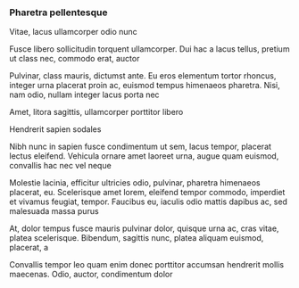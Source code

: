 ### Pharetra pellentesque

Vitae, lacus ullamcorper odio nunc

Fusce libero sollicitudin torquent ullamcorper. Dui hac a lacus tellus, pretium ut class nec, commodo erat, auctor

Pulvinar, class mauris, dictumst ante. Eu eros elementum tortor rhoncus, integer urna placerat proin ac, euismod tempus himenaeos pharetra. Nisi, nam odio, nullam integer lacus porta nec

Amet, litora sagittis, ullamcorper porttitor libero

Hendrerit sapien sodales

Nibh nunc in sapien fusce condimentum ut sem, lacus tempor, placerat lectus eleifend. Vehicula ornare amet laoreet urna, augue quam euismod, convallis hac nec vel neque

Molestie lacinia, efficitur ultricies odio, pulvinar, pharetra himenaeos placerat, eu. Scelerisque amet lorem, eleifend tempor commodo, imperdiet et vivamus feugiat, tempor. Faucibus eu, iaculis odio mattis dapibus ac, sed malesuada massa purus

At, dolor tempus fusce mauris pulvinar dolor, quisque urna ac, cras vitae, platea scelerisque. Bibendum, sagittis nunc, platea aliquam euismod, placerat, a

Convallis tempor leo quam enim donec porttitor accumsan hendrerit mollis maecenas. Odio, auctor, condimentum dolor


